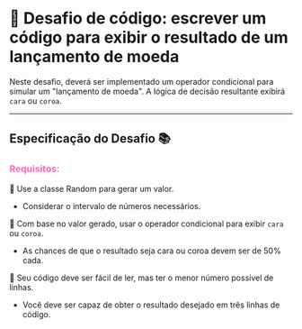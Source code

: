 # :dart: Desafio de código: escrever um código para exibir o resultado de um lançamento de moeda

Neste desafio, deverá ser implementado um operador condicional para simular um "lançamento de moeda". A lógica de decisão resultante exibirá `cara` ou `coroa`.
___


## Especificação do Desafio :books: 

###  <font color=hotpink> Requisitos:</font>

:memo: Use a classe Random para gerar um valor.

- Considerar o intervalo de números necessários.

:memo: Com base no valor gerado, usar o operador condicional para exibir `cara` ou `coroa`.

- As chances de que o resultado seja cara ou coroa devem ser de 50% cada.

:memo: Seu código deve ser fácil de ler, mas ter o menor número possível de linhas.

- Você deve ser capaz de obter o resultado desejado em três linhas de código.


